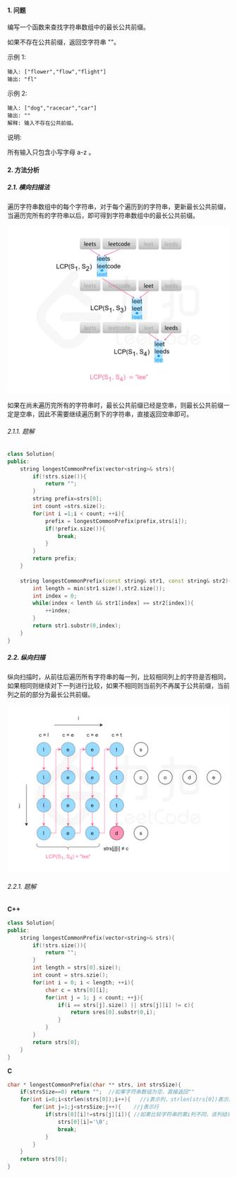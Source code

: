 #### 1. 问题
编写一个函数来查找字符串数组中的最长公共前缀。

如果不存在公共前缀，返回空字符串 ""。

示例 1:
```
输入: ["flower","flow","flight"]
输出: "fl"
```
示例 2:
```
输入: ["dog","racecar","car"]
输出: ""
解释: 输入不存在公共前缀。
```
说明:

所有输入只包含小写字母 a-z 。
#### 2. 方法分析
##### 2.1. 横向扫描法
遍历字符串数组中的每个字符串，对于每个遍历到的字符串，更新最长公共前缀，当遍历完所有的字符串以后，即可得到字符串数组中的最长公共前缀。

![t1](../_image_/14_fig1.png)

如果在尚未遍历完所有的字符串时，最长公共前缀已经是空串，则最长公共前缀一定是空串，因此不需要继续遍历剩下的字符串，直接返回空串即可。
###### 2.1.1. 题解
```C++
class Solution{
public:
    string longestCommonPrefix(vector<string>& strs){
        if(!strs.size()){
            return "";
        }
        string prefix=strs[0];
        int count =strs.size();
        for(int i =1;i < count; ++i){
            prefix = longestCommonPrefix(prefix,strs[i]);
            if(!prefix.size()){
                break;
            }
        }
        return prefix;
    }

    string longestCommonPrefix(const string& str1, const string& str2){
        int length = min(str1.size(),str2.size());
        int index = 0;
        while(index < lenth && str1[index] == str2[index]){
            ++index;
        }
        return str1.substr(0,index);
    }
}
```
##### 2.2. 纵向扫描
纵向扫描时，从前往后遍历所有字符串的每一列，比较相同列上的字符是否相同，如果相同则继续对下一列进行比较，如果不相同则当前列不再属于公共前缀，当前列之前的部分为最长公共前缀。

![t2](../_image_/14_fig2.png)

###### 2.2.1. 题解
**C++**
```C++
class Solution{
public:
    string longestCommonPrefix(vector<string>& strs){
        if(!strs.size()){
            return "";
        }
        int length = strs[0].size();
        int count = strs.szie();
        for(int i = 0; i < length; ++i){
            char c = strs[0][i];
            for(int j = 1; j < count; ++j){
                if(i == strs[j].size() || strs[j][i] != c){
                    return sres[0].substr(0,i);
                }
            }
        }
        return strs[0];
    }
}
```
**C**
```C
char * longestCommonPrefix(char ** strs, int strsSize){
    if(strsSize==0) return "";  //如果字符串数组为空，直接返回""
    for(int i=0;i<strlen(strs[0]);i++){   //i表示列，strlen(strs[0])表示第一个字符串长度
        for(int j=1;j<strsSize;j++){    //j表示行
            if(strs[0][i]!=strs[j][i]){ //如果比较字符串的第i列不同，该列结束，直接跳出
                strs[0][i]='\0';
                break;
            }
        }
    }
    return strs[0];
}
```